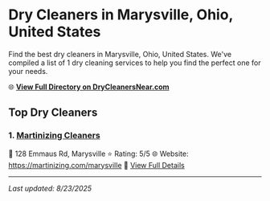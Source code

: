 # Dry Cleaners in Marysville, Ohio, United States

Find the best dry cleaners in Marysville, Ohio, United States. We've compiled a list of 1 dry cleaning services to help you find the perfect one for your needs.

🌐 **[View Full Directory on DryCleanersNear.com](https://drycleanersnear.com/city/US/Ohio/Marysville)**

## Top Dry Cleaners

### 1. [Martinizing Cleaners](https://drycleanersnear.com/dryCleaner/689aa0642abe37ea0a6563d0/martinizing-cleaners)
📍 128 Emmaus Rd, Marysville
⭐ Rating: 5/5
🌐 Website: https://martinizing.com/marysville
🔗 [View Full Details](https://drycleanersnear.com/dryCleaner/689aa0642abe37ea0a6563d0/martinizing-cleaners)


---

*Last updated: 8/23/2025*

